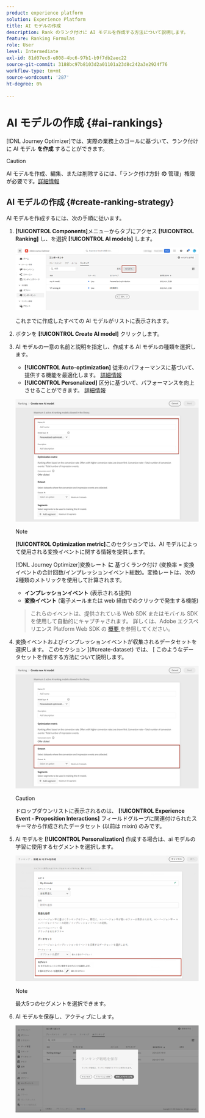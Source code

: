 ```yaml
---
product: experience platform
solution: Experience Platform
title: AI モデルの作成
description: Rank のランク付けに AI モデルを作成する方法について説明します。
feature: Ranking Formulas
role: User
level: Intermediate
exl-id: 81d07ec8-e808-4bc6-97b1-b9f7db2aec22
source-git-commit: 3188bc97b8103d2a01101a23d8c242a3e2924f76
workflow-type: tm+mt
source-wordcount: '287'
ht-degree: 0%

---
```


# AI モデルの作成 {#ai-rankings}

[!DNL Journey Optimizer]では、実際の業務上のゴールに基づいて、ランク付けに AI モデル **を作成** することができます。

>[!CAUTION]
>
>AI モデルを作成、編集、または削除するには、「ランク付け方針 **の** 管理」権限が必要です。[詳細情報](../../administration/high-low-permissions.md#manage-ranking-strategies)

## AI モデルの作成 {#create-ranking-strategy}

AI モデルを作成するには、次の手順に従います。

1. **[!UICONTROL Components]**&#x200B;メニューからタブにアクセス **[!UICONTROL Ranking]** し、を選択 **[!UICONTROL AI models]** します。

   ![](../assets/ai-ranking-list.png)

   これまでに作成したすべての AI モデルがリストに表示されます。

1. ボタンを **[!UICONTROL Create AI model]** クリックします。

1. AI モデルの一意の名前と説明を指定し、作成する AI モデルの種類を選択します。

   * **[!UICONTROL Auto-optimization]** 従来のパフォーマンスに基づいて、提供する機能を最適化します。 [詳細情報](auto-optimization-model.md)
   * **[!UICONTROL Personalized]** 区分に基づいて、パフォーマンスを向上させることができます。 [詳細情報](personalized-optimization-model.md)

   ![](../assets/ai-ranking-fields.png)

   >[!NOTE]
   >
   >**[!UICONTROL Optimization metric]**&#x200B;このセクションでは、AI モデルによって使用される変換イベントに関する情報を提供します。
   >
   >[!DNL Journey Optimizer]変換レート **に** 基づくランク付け (変換率 = 変換イベントの合計回数/インプレッションイベント総数)。変換レートは、次の2種類のメトリックを使用して計算されます。
   >* **インプレッションイベント** (表示される提供)
   >* **変換イベント** (電子メールまたは web 経由でのクリックで発生する機能)

   >
   >これらのイベントは、提供されている Web SDK またはモバイル SDK を使用して自動的にキャプチャされます。 詳しくは、Adobe エクスペリエンス Platform Web SDK の [ 概要 ](https://experienceleague.adobe.com/docs/experience-platform/edge/home.html?lang=en) を参照してください。

1. 変換イベントおよびインプレッションイベントが収集されるデータセットを選択します。 このセクション ](#create-dataset) では、 [ このようなデータセットを作成する方法について説明します。<!--This dataset needs to be associated with a schema that must have the **[!UICONTROL Proposition Interactions]** field group (previously known as mixin) associated with it.-->

   ![](../assets/ai-ranking-dataset-id.png)

   >[!CAUTION]
   >
   >ドロップダウンリストに表示されるのは、 **[!UICONTROL Experience Event - Proposition Interactions]** フィールドグループに関連付けられたスキーマから作成されたデータセット (以前は mixin) のみです。

1. Ai モデルを **[!UICONTROL Personalization]** 作成する場合は、ai モデルの学習に使用するセグメントを選択します。

   ![](../assets/ai-ranking-segments.png)

   >[!NOTE]
   >
   >最大5つのセグメントを選択できます。

1. AI モデルを保存し、アクティブにします。

   ![](../assets/ai-ranking-save-activate.png)
